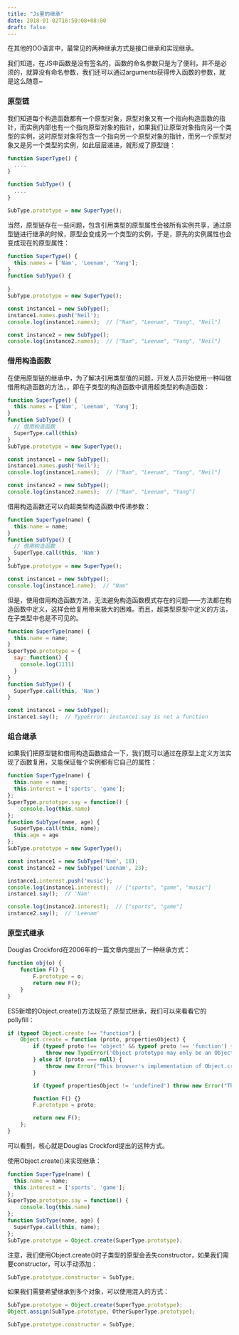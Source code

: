 ```yaml
---
title: "Js里的继承"
date: 2018-01-02T16:50:08+08:00
draft: false
---
```


在其他的OO语言中，最常见的两种继承方式是接口继承和实现继承。

我们知道，在JS中函数是没有签名的，函数的命名参数只是为了便利，并不是必须的，就算没有命名参数，我们还可以通过arguments获得传入函数的参数，就是这么随意~

### 原型链

我们知道每个构造函数都有一个原型对象，原型对象又有一个指向构造函数的指针，而实例内部也有一个指向原型对象的指针，如果我们让原型对象指向另一个类型的实例，这时原型对象将包含一个指向另一个原型对象的指针，而另一个原型对象又是另一个类型的实例，如此层层递进，就形成了原型链：

```javascript
function SuperType() {
  ....
}

function SubType() {
  ....
}

SubType.prototype = new SuperType();
```

当然，原型链存在一些问题，包含引用类型的原型属性会被所有实例共享，通过原型链进行继承的时候，原型会变成另一个类型的实例，于是，原先的实例属性也会变成现在的原型属性：

```javascript
function SuperType() {
  this.names = ['Nam', 'Leenam', 'Yang'];
}
function SubType() {
  
}
SubType.prototype = new SuperType();

const instance1 = new SubType();
instance1.names.push('Neil');
console.log(instance1.names);  // ["Nam", "Leenam", "Yang", "Neil"]

const instance2 = new SubType();
console.log(instance2.names);  // ["Nam", "Leenam", "Yang", "Neil"]
```

### 借用构造函数

在使用原型链的继承中，为了解决引用类型值的问题，开发人员开始使用一种叫做借用构造函数的方法，，即在子类型的构造函数中调用超类型的构造函数：

```javascript
function SuperType() {
  this.names = ['Nam', 'Leenam', 'Yang'];
}
function SubType() {
  // 借用构造函数
  SuperType.call(this)
}
SubType.prototype = new SuperType();

const instance1 = new SubType();
instance1.names.push('Neil');
console.log(instance1.names);  // ["Nam", "Leenam", "Yang", "Neil"]

const instance2 = new SubType();
console.log(instance2.names);  // ["Nam", "Leenam", "Yang"]
```

借用构造函数还可以向超类型构造函数中传递参数：

```javascript
function SuperType(name) {
  this.name = name;
}
function SubType() {
  // 借用构造函数
  SuperType.call(this, 'Nam')
}
SubType.prototype = new SuperType();

const instance1 = new SubType();
console.log(instance1.name);  // "Nam"
```

但是，使用借用构造函数方法，无法避免构造函数模式存在的问题——方法都在构造函数中定义，这样会给复用带来极大的困难。而且，超类型原型中定义的方法，在子类型中也是不可见的。

```javascript
function SuperType(name) {
  this.name = name;
}
SuperType.prototype = {
  say: function() {
    console.log(1111)
  }
}
function SubType() {
  SuperType.call(this, 'Nam')
}

const instance1 = new SubType();
instance1.say();  // TypeError: instance1.say is not a function
```

### 组合继承

如果我们把原型链和借用构造函数结合一下，我们既可以通过在原型上定义方法实现了函数复用，又能保证每个实例都有它自己的属性：

```javascript
function SuperType(name) {
  this.name = name;
  this.interest = ['sports', 'game'];
};
SuperType.prototype.say = function() {
    console.log(this.name)
};
function SubType(name, age) {
  SuperType.call(this, name);
  this.age = age
};
SubType.prototype = new SuperType();

const instance1 = new SubType('Nam', 18);
const instance2 = new SubType('Leenam', 23);

instance1.interest.push('music');
console.log(instance1.interest);  // ["sports", "game", "music"]
instance1.say();  // 'Nam'

console.log(instance2.interest);  // ["sports", "game"]
instance2.say();  // 'Leenam'
```

### 原型式继承

Douglas Crockford在2006年的一篇文章内提出了一种继承方式：

```javascript
function obj(o) {
    function F() {
        F.prototype = o;
        return new F();
    }
}
```

ES5新增的Object.create()方法规范了原型式继承，我们可以来看看它的pollyfill：

```javascript
if (typeof Object.create !== "function") {
    Object.create = function (proto, propertiesObject) {
        if (typeof proto !== 'object' && typeof proto !== 'function') {
            throw new TypeError('Object prototype may only be an Object: ' + proto);
        } else if (proto === null) {
            throw new Error("This browser's implementation of Object.create is a shim and doesn't support 'null' as the first argument.");
        }

        if (typeof propertiesObject != 'undefined') throw new Error("This browser's implementation of Object.create is a shim and doesn't support a second argument.");

        function F() {}
        F.prototype = proto;

        return new F();
    };
}
```

可以看到，核心就是Douglas Crockford提出的这种方式。

使用Object.create()来实现继承：

```javascript
function SuperType(name) {
  this.name = name;
  this.interest = ['sports', 'game'];
};
SuperType.prototype.say = function() {
    console.log(this.name)
};
function SubType(name, age) {
  SuperType.call(this, name);
};
SubType.prototype = Object.create(SuperType.prototype);
```

注意，我们使用Object.create()时子类型的原型会丢失constructor，如果我们需要constructor，可以手动添加：

```javascript
SubType.prototype.constructor = SubType;
```

如果我们需要希望继承到多个对象，可以使用混入的方式：

```javascript
SubType.prototype = Object.create(SuperType.prototype);
Object.assign(SubType.prototype, OtherSuperType.prototype);

SubType.prototype.constructor = SubType;
```
